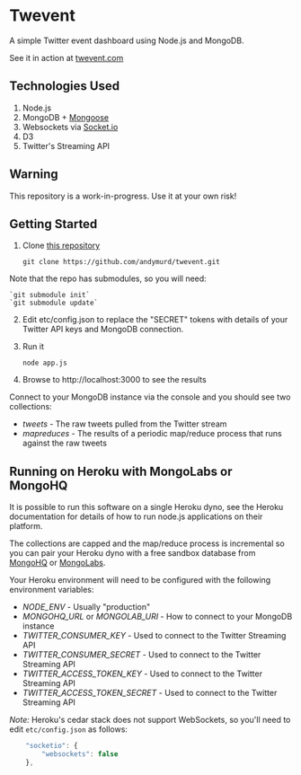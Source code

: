 Twevent
=======

A simple Twitter event dashboard using Node.js and MongoDB.

See it in action at [twevent.com](http://www.twevent.com)

Technologies Used
-----------------

1.  Node.js
2.  MongoDB + [Mongoose](http://mongoosejs.com)
3.  Websockets via [Socket.io](http://socket.io)
4.  D3
5.  Twitter's Streaming API

Warning
-------

This repository is a work-in-progress. Use it at your own risk!

Getting Started
---------------

1.  Clone [this repository](https://github.com/andymurd/twevent)

    `git clone https://github.com/andymurd/twevent.git`

Note that the repo has submodules, so you will need:

    `git submodule init`
    `git submodule update`

2.  Edit etc/config.json to replace the "SECRET" tokens with details 
    of your Twitter API keys and MongoDB connection.
    
3.  Run it

    `node app.js`

4.  Browse to http://localhost:3000 to see the results

Connect to your MongoDB instance via the console and you should see two collections:

*   *tweets* - The raw tweets pulled from the Twitter stream
*   *mapreduces* - The results of a periodic map/reduce process that runs against the raw tweets

Running on Heroku with MongoLabs or MongoHQ
-------------------------------------------

It is possible to run this software on a single Heroku dyno, see the Heroku documentation for details of how to run node.js applications on their platform.

The collections are capped and the map/reduce process is incremental so you can pair your Heroku dyno with a free sandbox database from [MongoHQ](http://mongohq.com) or [MongoLabs](http://mongolabs.com).

Your Heroku environment will need to be configured with the following environment variables:

*  *NODE_ENV* - Usually "production"
*  *MONGOHQ_URL* or *MONGOLAB_URI* - How to connect to your MongoDB instance
*  *TWITTER_CONSUMER_KEY* - Used to connect to the Twitter Streaming API
*  *TWITTER_CONSUMER_SECRET* - Used to connect to the Twitter Streaming API
*  *TWITTER_ACCESS_TOKEN_KEY* - Used to connect to the Twitter Streaming API
*  *TWITTER_ACCESS_TOKEN_SECRET* - Used to connect to the Twitter Streaming API

*Note:* Heroku's cedar stack does not support WebSockets, so you'll need to edit `etc/config.json` as follows:

```javascript
    "socketio": {
        "websockets": false
    },
```



